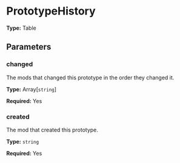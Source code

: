 # PrototypeHistory

**Type:** Table

## Parameters

### changed

The mods that changed this prototype in the order they changed it.

**Type:** Array[`string`]

**Required:** Yes

### created

The mod that created this prototype.

**Type:** `string`

**Required:** Yes

